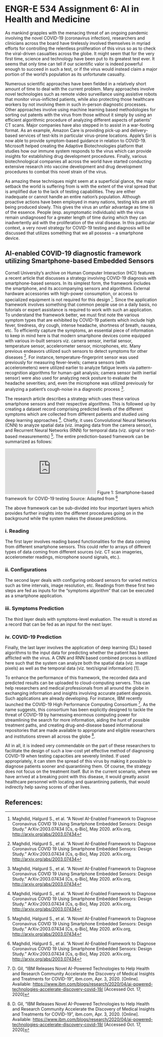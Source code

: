 # ENGR-E 534 Assignment 6: AI in Health and Medicine

As mankind grapples with the menacing threat of an ongoing pandemic involving the novel COVID-19 (coronavirus infection), researchers and clinicians across the board have tirelessly involved themselves in myriad efforts for controlling the relentless proliferation of this virus so as to check the viral-driven casualties across the globe. It might seem that for the very first time, science and technology have been put to its greatest test ever. It seems that only time can tell if our scientific valor is indeed powerful enough to succeed in such a test, or if the virus would instead claim a major portion of the world’s population as its unfortunate casualty.

Numerous scientific approaches have been fielded in a relatively short amount of time to deal with the current problem. Many approaches involve novel technologies such as remote video surveillance using assistive robots that monitor virus-inflicted patients, while also protecting those healthcare workers by not involving them in such in-person diagnostic processes. Other approaches involve using machine learning based methodologies for sorting out patents with the virus from those without it simply by using an efficient algorithmic procedure of analyzing different aspects of patients’ CT scans. Major companies have also stepped in to assist in a war-footing format. As an example, Amazon Care is providing pick-up and delivery-based services of test-kits in particular virus-prone locations. Apple’s Siri is now able to provide symptom-based guidance in relation to COVID-19. Microsoft helped creating the Adaptive Biotechnologies platform that studies how our immune system responds to the virus which can provide insights for establishing drug development procedures. Finally, various biotechnological companies all across the world have started conducting extensive research into vaccine development and drug development procedures to combat this novel strain of the virus.        

As amazing these techniques might seem at a superficial glance, the major setback the world is suffering from is with the extent of the viral spread that is amplified due to the lack of testing capabilities. They are either inadequate or cannot handle an entire nation’s population. Although proactive actions have been employed in many nations, testing kits are still being produced slowly. This gives the virus an unfair advantage as time is of the essence. People (esp. asymptomatic individuals) with the virus remain undiagnosed for a greater length of time during which they can inadvertently aid with the proliferation of the viral disease. In this particular context, a very novel strategy for COVID-19 testing and diagnosis will be discussed that utilizes something that we all possess – a smartphone device.

## AI-enabled COVID-19 diagnostic framework utilizing Smartphone-based Embedded Sensors

Cornell University’s archive on Human Computer Interaction (HCI) features a recent article that discusses a strategy involving COVID-19 diagnosis with smartphone-based sensors. In its simplest form, the framework includes the smartphone, and its accompanying sensors and algorithms. External hardware accessories with high-power consumption, or access to specialized equipment is not required for this design [^1]. Since the application framework involves something that common people use on a daily basis, no tutorials or expert assistance is required to work with such an application. To understand the framework better, we must first note the various symptom types that are exhibited by COVID-19 patients which include high fever, tiredness, dry cough, intense headache, shortness of breath, nausea, etc. To efficiently capture the symptoms, an essential piece of information to keep in mind here is that modern smartphone devices come equipped with various in-built sensors viz. camera sensor, inertial sensor, temperature sensor, accelerometer sensor, microphones, etc. Many previous endeavors utilized such sensors to detect symptoms for other diseases [^1]. For instance, temperature-fingerprint sensor was used previously for measuring fever-levels; camera sensors (with accelerometers) were utilized earlier to analyze fatigue levels via pattern-recognition algorithms for human-gait analysis; camera sensor (with inertial sensor) were also used for analyzing neck posture to evaluate the headache severities; and, even the microphone was utilized previously for analyzing a patient’s cough-noise in a diagnostic process [^1].

The research article describes a strategy which uses these various smartphone sensors and their respective algorithms. This is followed up by creating a dataset record comprising predicted levels of the different symptoms which are collected from different patients and studied using deep learning approaches [^1]. Chiefly, it uses Convolutional Neural Networks (CNN) to analyze spatial data (viz. imaging data from the camera sensor), and Recurrent Neural Networks (RNN) for temporal data (viz. signal or text-based measurements) [^1]. The entire prediction-based framework can be summarized as follows:

![Fig 1](https://arxiv.org/ftp/arxiv/papers/2003/2003.07434.pdf) 
Figure 1: Smartphone-based framework for COVID-19 testing
Source: Adapted from [^1]

The above framework can be sub-divided into four important layers which provides further insights into the different procedures going on in the background while the system makes the disease predictions.

### i. Reading 
The first layer involves reading based functionalities for the data coming from different smartphone sensors. This could refer to arrays of different types of data coming from different sources (viz. CT scan imageries, accelerometer readings, microphone sound signals, etc.).
### ii. Configurations 
The second layer deals with configuring onboard sensors for varied metrics such as time intervals, image resolution, etc. Readings from these first two steps are fed as inputs for the “symptoms algorithm” that can be executed as a smartphone application.
### iii. Symptoms Prediction 
The third layer deals with symptoms-level evaluation. The result is stored as a record that can be fed as an input for the next layer.  
### iv. COVID-19 Prediction
Finally, the last layer involves the application of deep learning (DL) based algorithms to the input data for predicting whether the patient has been afflicted with the virus. A CNN and RNN based combined process is utilized here such that the system can analyze both the spatial data (viz. image pixels) as well as the temporal data (viz. text/signal information) [1].

To enhance the performance of this framework, the recorded data and predicted results can be uploaded to cloud-computing servers. This can help researchers and medical professionals from all around the globe in exchanging information and insights involving accurate patient diagnosis. Such applications are already developing. For instance, IBM recently launched the COVID-19 High Performance Computing Consortium [^2]. As the name suggests, this consortium has been explicitly designed to tackle the threat of COVID-19 by harnessing enormous computing power for streamlining the search for more information, aiding the hunt of possible treatment paths, and creating drug-and-disease based informational repositories that are made available to appropriate and eligible researchers and institutions strewn all across the globe [^2].    

All in all, it is indeed very commendable on the part of these researchers to facilitate the design of such a low-cost yet effective method of diagnosing COVID-19 when testing capacities are severely limited. If used appropriately, it can stem the spread of this virus by making it possible to diagnose patients sooner and quarantining them. Of course, the strategy does not focus on the treatment itself. But in the current scenario, where we have arrived at a breaking point with this disease, it would greatly assist healthcare personnel with locating and quarantining patients, that would indirectly help saving scores of other lives. 


## References:

[^1]: Maghdid, Halgurd S., et al. “A Novel AI-Enabled Framework to Diagnose Coronavirus COVID 19 Using Smartphone Embedded Sensors: Design Study.” ArXiv:2003.07434 [Cs, q-Bio], May 2020. arXiv.org, <http://arxiv.org/abs/2003.07434>
[^2]: D. Gil, “IBM Releases Novel AI-Powered Technologies to Help Health and Research Community Accelerate the Discovery of Medical Insights and Treatments for COVID-19”, ibm.com, Apr. 3, 2020. [Online]. Available: <https://www.ibm.com/blogs/research/2020/04/ai-powered-technologies-accelerate-discovery-covid-19/> [Accessed Oct. 17, 2020]
